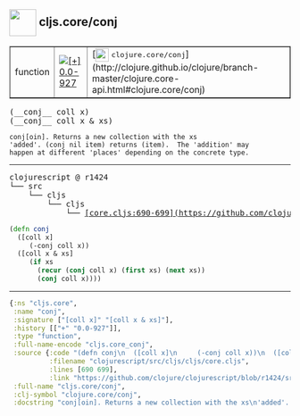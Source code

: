 ## <img width="48px" valign="middle" src="http://i.imgur.com/Hi20huC.png"> cljs.core/conj

 <table border="1">
<tr>
<td>function</td>
<td><a href="https://github.com/cljsinfo/api-refs/tree/0.0-927"><img valign="middle" alt="[+] 0.0-927" src="https://img.shields.io/badge/+-0.0--927-lightgrey.svg"></a> </td>
<td>
[<img height="24px" valign="middle" src="http://i.imgur.com/1GjPKvB.png"> <samp>clojure.core/conj</samp>](http://clojure.github.io/clojure/branch-master/clojure.core-api.html#clojure.core/conj)
</td>
</tr>
</table>

 <samp>
(__conj__ coll x)<br>
(__conj__ coll x & xs)<br>
</samp>

```
conj[oin]. Returns a new collection with the xs
'added'. (conj nil item) returns (item).  The 'addition' may
happen at different 'places' depending on the concrete type.
```

---

 <pre>
clojurescript @ r1424
└── src
    └── cljs
        └── cljs
            └── <ins>[core.cljs:690-699](https://github.com/clojure/clojurescript/blob/r1424/src/cljs/cljs/core.cljs#L690-L699)</ins>
</pre>

```clj
(defn conj
  ([coll x]
     (-conj coll x))
  ([coll x & xs]
     (if xs
       (recur (conj coll x) (first xs) (next xs))
       (conj coll x))))
```


---

```clj
{:ns "cljs.core",
 :name "conj",
 :signature ["[coll x]" "[coll x & xs]"],
 :history [["+" "0.0-927"]],
 :type "function",
 :full-name-encode "cljs.core_conj",
 :source {:code "(defn conj\n  ([coll x]\n     (-conj coll x))\n  ([coll x & xs]\n     (if xs\n       (recur (conj coll x) (first xs) (next xs))\n       (conj coll x))))",
          :filename "clojurescript/src/cljs/cljs/core.cljs",
          :lines [690 699],
          :link "https://github.com/clojure/clojurescript/blob/r1424/src/cljs/cljs/core.cljs#L690-L699"},
 :full-name "cljs.core/conj",
 :clj-symbol "clojure.core/conj",
 :docstring "conj[oin]. Returns a new collection with the xs\n'added'. (conj nil item) returns (item).  The 'addition' may\nhappen at different 'places' depending on the concrete type."}

```
